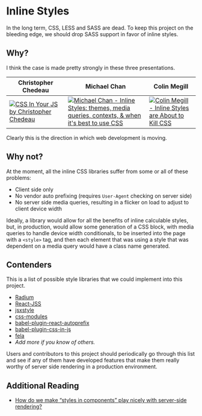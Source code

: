 # Inline Styles

In the long term, CSS, LESS and SASS are dead. To keep this project on the bleeding edge, we should drop SASS support in favor of inline styles.

## Why?

I think the case is made pretty strongly in these three presentations.

Christopher Chedeau | Michael Chan | Colin Megill
--- | --- | ---
[![CSS In Your JS by Christopher Chedeau](https://i.vimeocdn.com/video/502495328_295x166.jpg)](http://blog.vjeux.com/2014/javascript/react-css-in-js-nationjs.html) | [![Michael Chan - Inline Styles: themes, media queries, contexts, & when it's best to use CSS](https://i.ytimg.com/vi/ERB1TJBn32c/mqdefault.jpg)](https://www.youtube.com/watch?v=ERB1TJBn32c) | [![Colin Megill - Inline Styles are About to Kill CSS](https://i.ytimg.com/vi/NoaxsCi13yQ/mqdefault.jpg)](https://www.youtube.com/watch?v=NoaxsCi13yQ)

Clearly this is the direction in which web development is moving.

## Why not?

At the moment, all the inline CSS libraries suffer from some or all of these problems:

* Client side only
* No vendor auto prefixing (requires `User-Agent` checking on server side)
* No server side media queries, resulting in a flicker on load to adjust to client device width

Ideally, a library would allow for all the benefits of inline calculable styles, but, in production, would allow some generation of a CSS block, with media queries to handle device width conditionals, to be inserted into the page with a `<style>` tag, and then each element that was using a style that was dependent on a media query would have a class name generated.

## Contenders

This is a list of possible style libraries that we could implement into this project.

* [Radium](https://github.com/FormidableLabs/radium)
* [React-JSS](https://github.com/jsstyles/react-jss)
* [jsxstyle](https://github.com/petehunt/jsxstyle)
* [css-modules](https://github.com/css-modules/css-modules)
* [babel-plugin-react-autoprefix](https://github.com/UXtemple/babel-plugin-react-autoprefix)
* [babel-plugin-css-in-js](https://github.com/martinandert/babel-plugin-css-in-js)
* [fela](https://github.com/rofrischmann/fela)
* _Add more if you know of others._

Users and contributors to this project should periodically go through this list and see if any of them have developed features that make them really worthy of server side rendering in a production environment.

## Additional Reading

* [How do we make “styles in components” play nicely with server-side rendering?](https://medium.com/@jedwatson/how-do-we-make-styles-in-components-play-nicely-with-server-side-rendering-25de9ecb1b49)
